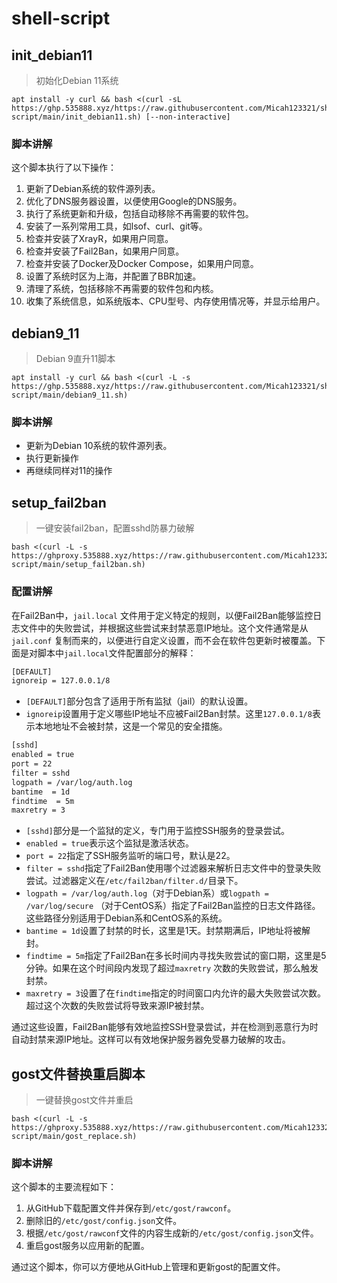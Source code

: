 # shell-script

## init_debian11

> 初始化Debian 11系统

```shell
apt install -y curl && bash <(curl -sL https://ghp.535888.xyz/https://raw.githubusercontent.com/Micah123321/shell-script/main/init_debian11.sh) [--non-interactive]
```

### 脚本讲解

这个脚本执行了以下操作：

1. 更新了Debian系统的软件源列表。
2. 优化了DNS服务器设置，以便使用Google的DNS服务。
3. 执行了系统更新和升级，包括自动移除不再需要的软件包。
4. 安装了一系列常用工具，如lsof、curl、git等。
5. 检查并安装了XrayR，如果用户同意。
6. 检查并安装了Fail2Ban，如果用户同意。
7. 检查并安装了Docker及Docker Compose，如果用户同意。
8. 设置了系统时区为上海，并配置了BBR加速。
9. 清理了系统，包括移除不再需要的软件包和内核。
10. 收集了系统信息，如系统版本、CPU型号、内存使用情况等，并显示给用户。

## debian9_11

> Debian 9直升11脚本

```shell
apt install -y curl && bash <(curl -L -s https://ghp.535888.xyz/https://raw.githubusercontent.com/Micah123321/shell-script/main/debian9_11.sh)
```

### 脚本讲解

- 更新为Debian 10系统的软件源列表。
- 执行更新操作
- 再继续同样对11的操作

## setup_fail2ban

> 一键安装fail2ban，配置sshd防暴力破解

```shell
bash <(curl -L -s https://ghproxy.535888.xyz/https://raw.githubusercontent.com/Micah123321/shell-script/main/setup_fail2ban.sh)
```

### 配置讲解

在Fail2Ban中，`jail.local`
文件用于定义特定的规则，以便Fail2Ban能够监控日志文件中的失败尝试，并根据这些尝试来封禁恶意IP地址。这个文件通常是从`jail.conf`
复制而来的，以便进行自定义设置，而不会在软件包更新时被覆盖。下面是对脚本中`jail.local`文件配置部分的解释：

```bash
[DEFAULT]
ignoreip = 127.0.0.1/8
```

- `[DEFAULT]`部分包含了适用于所有监狱（jail）的默认设置。
- `ignoreip`设置用于定义哪些IP地址不应被Fail2Ban封禁。这里`127.0.0.1/8`表示本地地址不会被封禁，这是一个常见的安全措施。

```bash
[sshd]
enabled = true
port = 22
filter = sshd
logpath = /var/log/auth.log
bantime  = 1d
findtime  = 5m
maxretry = 3
```

- `[sshd]`部分是一个监狱的定义，专门用于监控SSH服务的登录尝试。
- `enabled = true`表示这个监狱是激活状态。
- `port = 22`指定了SSH服务监听的端口号，默认是22。
- `filter = sshd`指定了Fail2Ban使用哪个过滤器来解析日志文件中的登录失败尝试。过滤器定义在`/etc/fail2ban/filter.d/`目录下。
- `logpath = /var/log/auth.log`（对于Debian系）或`logpath = /var/log/secure`
  （对于CentOS系）指定了Fail2Ban监控的日志文件路径。这些路径分别适用于Debian系和CentOS系的系统。
- `bantime = 1d`设置了封禁的时长，这里是1天。封禁期满后，IP地址将被解封。
- `findtime = 5m`指定了Fail2Ban在多长时间内寻找失败尝试的窗口期，这里是5分钟。如果在这个时间段内发现了超过`maxretry`
  次数的失败尝试，那么触发封禁。
- `maxretry = 3`设置了在`findtime`指定的时间窗口内允许的最大失败尝试次数。超过这个次数的失败尝试将导致来源IP被封禁。

通过这些设置，Fail2Ban能够有效地监控SSH登录尝试，并在检测到恶意行为时自动封禁来源IP地址。这样可以有效地保护服务器免受暴力破解的攻击。

## gost文件替换重启脚本

> 一键替换gost文件并重启

```shell
bash <(curl -L -s https://ghproxy.535888.xyz/https://raw.githubusercontent.com/Micah123321/shell-script/main/gost_replace.sh)
```

### 脚本讲解

这个脚本的主要流程如下：

1. 从GitHub下载配置文件并保存到`/etc/gost/rawconf`。
2. 删除旧的`/etc/gost/config.json`文件。
3. 根据`/etc/gost/rawconf`文件的内容生成新的`/etc/gost/config.json`文件。
4. 重启gost服务以应用新的配置。

通过这个脚本，你可以方便地从GitHub上管理和更新gost的配置文件。


